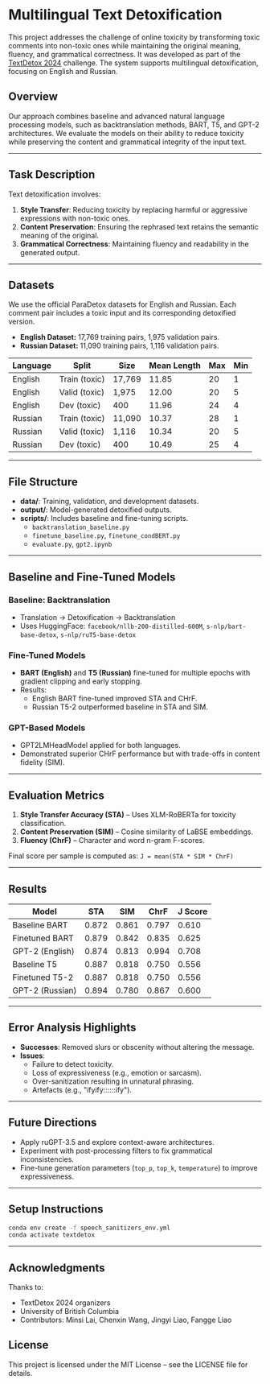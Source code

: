 
# Multilingual Text Detoxification

This project addresses the challenge of online toxicity by transforming toxic comments into non-toxic ones while maintaining the original meaning, fluency, and grammatical correctness. It was developed as part of the [TextDetox 2024](https://github.com/pan-webis-de/pan-code/tree/master/clef24/text-detoxification) challenge. The system supports multilingual detoxification, focusing on English and Russian.

## Overview

Our approach combines baseline and advanced natural language processing models, such as backtranslation methods, BART, T5, and GPT-2 architectures. We evaluate the models on their ability to reduce toxicity while preserving the content and grammatical integrity of the input text.

---

## Task Description

Text detoxification involves:
1. **Style Transfer**: Reducing toxicity by replacing harmful or aggressive expressions with non-toxic ones.
2. **Content Preservation**: Ensuring the rephrased text retains the semantic meaning of the original.
3. **Grammatical Correctness**: Maintaining fluency and readability in the generated output.

---

## Datasets

We use the official ParaDetox datasets for English and Russian. Each comment pair includes a toxic input and its corresponding detoxified version.

- **English Dataset:** 17,769 training pairs, 1,975 validation pairs.
- **Russian Dataset:** 11,090 training pairs, 1,116 validation pairs.


| Language | Split          | Size   | Mean Length | Max | Min |
|----------|----------------|--------|-------------|-----|-----|
| English  | Train (toxic)  | 17,769 | 11.85       | 20  | 1   |
| English  | Valid (toxic)  | 1,975  | 12.00       | 20  | 5   |
| English  | Dev (toxic)    | 400    | 11.96       | 24  | 4   |
| Russian  | Train (toxic)  | 11,090 | 10.37       | 28  | 1   |
| Russian  | Valid (toxic)  | 1,116  | 10.34       | 20  | 5   |
| Russian  | Dev (toxic)    | 400    | 10.49       | 25  | 4   |

---

## File Structure

- **data/**: Training, validation, and development datasets.
- **output/**: Model-generated detoxified outputs.
- **scripts/**: Includes baseline and fine-tuning scripts.
  - `backtranslation_baseline.py`
  - `finetune_baseline.py`, `finetune_condBERT.py`
  - `evaluate.py`, `gpt2.ipynb`

---

## Baseline and Fine-Tuned Models

### Baseline: Backtranslation
- Translation → Detoxification → Backtranslation
- Uses HuggingFace: `facebook/nllb-200-distilled-600M`, `s-nlp/bart-base-detox`, `s-nlp/ruT5-base-detox`

### Fine-Tuned Models
- **BART (English)** and **T5 (Russian)** fine-tuned for multiple epochs with gradient clipping and early stopping.
- Results:
  - English BART fine-tuned improved STA and CHrF.
  - Russian T5-2 outperformed baseline in STA and SIM.

### GPT-Based Models
- GPT2LMHeadModel applied for both languages.
- Demonstrated superior CHrF performance but with trade-offs in content fidelity (SIM).

---

## Evaluation Metrics

1. **Style Transfer Accuracy (STA)** – Uses XLM-RoBERTa for toxicity classification.
2. **Content Preservation (SIM)** – Cosine similarity of LaBSE embeddings.
3. **Fluency (ChrF)** – Character and word n-gram F-scores.

Final score per sample is computed as: `J = mean(STA * SIM * ChrF)`

---

## Results

| Model             | STA     | SIM     | ChrF     | J Score  |
|------------------|---------|---------|----------|----------|
| Baseline BART     | 0.872   | 0.861   | 0.797    | 0.610    |
| Finetuned BART    | 0.879   | 0.842   | 0.835    | 0.625    |
| GPT-2 (English)   | 0.874   | 0.813   | 0.994    | 0.708    |
| Baseline T5       | 0.887   | 0.818   | 0.750    | 0.556    |
| Finetuned T5-2    | 0.887   | 0.818   | 0.750    | 0.556    |
| GPT-2 (Russian)   | 0.894   | 0.780   | 0.867    | 0.600    |

---

## Error Analysis Highlights

- **Successes**: Removed slurs or obscenity without altering the message.
- **Issues**:
  - Failure to detect toxicity.
  - Loss of expressiveness (e.g., emotion or sarcasm).
  - Over-sanitization resulting in unnatural phrasing.
  - Artefacts (e.g., "ifyify::::::ify").

---

## Future Directions

- Apply ruGPT-3.5 and explore context-aware architectures.
- Experiment with post-processing filters to fix grammatical inconsistencies.
- Fine-tune generation parameters (`top_p`, `top_k`, `temperature`) to improve expressiveness.

---

## Setup Instructions

```bash
conda env create -f speech_sanitizers_env.yml
conda activate textdetox
```

---

## Acknowledgments

Thanks to:
- TextDetox 2024 organizers
- University of British Columbia
- Contributors: Minsi Lai, Chenxin Wang, Jingyi Liao, Fangge Liao

## License

This project is licensed under the MIT License – see the LICENSE file for details.
